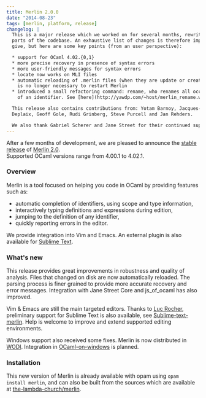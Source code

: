 ```yaml
---
title: Merlin 2.0.0
date: "2014-08-23"
tags: [merlin, platform, release]
changelog: |
  This is a major release which we worked on for several months, rewriting many
  parts of the codebase. An exhaustive list of changes is therefore impossible to
  give, but here are some key points (from an user perspective):

  * support for OCaml 4.02.{0,1}
  * more precise recovery in presence of syntax errors
  * more user-friendly messages for syntax errors
  * locate now works on MLI files
  * automatic reloading of .merlin files (when they are update or created), it
    is no longer necessary to restart Merlin
  * introduced a small refactoring command: rename, who renames all occurences
    of an identifier. See [here](http://yawdp.com/~host/merlin_rename.webm).

  This release also contains contributions from: Yotam Barnoy, Jacques-Pascal
  Deplaix, Geoff Gole, Rudi Grinberg, Steve Purcell and Jan Rehders.

  We also thank Gabriel Scherer and Jane Street for their continued support.
---
```


After a few months of development, we are pleased to announce the
[stable release](https://github.com/the-lambda-church/merlin/blob/master/CHANGELOG) of
[Merlin 2.0](https://github.com/the-lambda-church/merlin).  
Supported OCaml versions range from 4.00.1 to 4.02.1.

### Overview

Merlin is a tool focused on helping you code in OCaml by providing features
such as:
* automatic completion of identifiers, using scope and type information,
* interactively typing definitions and expressions during edition,
* jumping to the definition of any identifier,
* quickly reporting errors in the editor.

We provide integration into Vim and Emacs.  An external plugin is also
available for [Sublime Text](https://github.com/def-lkb/sublime-text-merlin).

### What's new

This release provides great improvements in robustness and quality of analysis.
Files that changed on disk are now automatically reloaded. 
The parsing process is finer grained to provide more accurate recovery and error
messages.
Integration with Jane Street Core and js\_of\_ocaml has also improved.

Vim & Emacs are still the main targeted editors. 
Thanks to [Luc Rocher](https://github.com/Cynddl), preliminary support for
Sublime Text is also available, see
[Sublime-text-merlin](https://github.com/def-lkb/sublime-text-merlin).
Help is welcome to improve and extend supported editing environments.

Windows support also received some fixes.  Merlin is now distributed in
[WODI](http://wodi.forge.ocamlcore.org/).  Integration in
[OCaml-on-windows](http://protz.github.io/ocaml-installer/) is planned.

### Installation

This new version of Merlin is already available with opam using `opam install
merlin`, and can also be built from the sources which are available at
[the-lambda-church/merlin](http://github.com/the-lambda-church/merlin).
